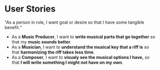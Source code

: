 # User Stories
"As a person in role, I want goal or desire so that I have some tangible benefit.“
- As a **Music Producer**, I want to **write musical parts that go together** so that my **music sounds better**.
- As a **Musician**, I want to **understand the musical key that a riff is** so that **harmonizing the riff takes less time**.
- As a **Composer**, I want to **visualy see the musical options I have,** so that **I will write something I might not have on my own**.
